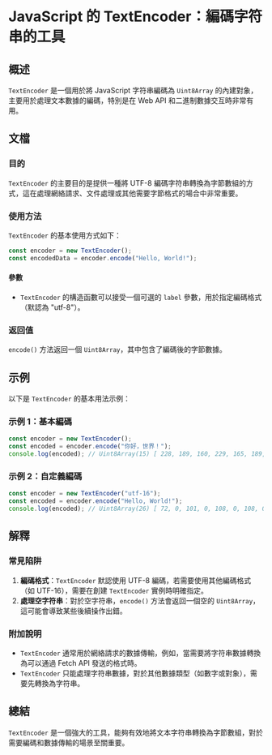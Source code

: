 <!--
Meta Description: # JavaScript 的 TextEncoder：編碼字符串的工具 ## 概述 `TextEncoder` 是一個用於將 JavaScript 字符串編碼為 `Uint8Array` 的內建對象，主要用於處理文本數據的編碼，特別是在 Web API 和二進制數據交互時非常有用。 ## 文檔 ##...
Meta Keywords: textencoder, const, encoder, javascript, uint8array
-->

# JavaScript 的 TextEncoder：編碼字符串的工具

## 概述
`TextEncoder` 是一個用於將 JavaScript 字符串編碼為 `Uint8Array` 的內建對象，主要用於處理文本數據的編碼，特別是在 Web API 和二進制數據交互時非常有用。

## 文檔
### 目的
`TextEncoder` 的主要目的是提供一種將 UTF-8 編碼字符串轉換為字節數組的方式，這在處理網絡請求、文件處理或其他需要字節格式的場合中非常重要。

### 使用方法
`TextEncoder` 的基本使用方式如下：

```javascript
const encoder = new TextEncoder();
const encodedData = encoder.encode("Hello, World!");
```

#### 參數
- `TextEncoder` 的構造函數可以接受一個可選的 `label` 參數，用於指定編碼格式（默認為 "utf-8"）。

### 返回值
`encode()` 方法返回一個 `Uint8Array`，其中包含了編碼後的字節數據。

## 示例
以下是 `TextEncoder` 的基本用法示例：

### 示例 1：基本編碼
```javascript
const encoder = new TextEncoder();
const encoded = encoder.encode("你好，世界！");
console.log(encoded); // Uint8Array(15) [ 228, 189, 160, 229, 165, 189, 232, 191, 160, 229, 164, 167, 229, 174, 154 ]
```

### 示例 2：自定義編碼
```javascript
const encoder = new TextEncoder("utf-16");
const encoded = encoder.encode("Hello, World!");
console.log(encoded); // Uint8Array(26) [ 72, 0, 101, 0, 108, 0, 108, 0, 111, 0, 44, 0, 32, 0, 87, 0, 111, 0, 114, 0, 108, 0, 100, 0, 33, 0 ]
```

## 解釋
### 常見陷阱
1. **編碼格式**：`TextEncoder` 默認使用 UTF-8 編碼，若需要使用其他編碼格式（如 UTF-16），需要在創建 `TextEncoder` 實例時明確指定。
2. **處理空字符串**：對於空字符串，`encode()` 方法會返回一個空的 `Uint8Array`，這可能會導致某些後續操作出錯。

### 附加說明
- `TextEncoder` 通常用於網絡請求的數據傳輸，例如，當需要將字符串數據轉換為可以通過 Fetch API 發送的格式時。
- `TextEncoder` 只能處理字符串數據，對於其他數據類型（如數字或對象），需要先轉換為字符串。

## 總結
`TextEncoder` 是一個強大的工具，能夠有效地將文本字符串轉換為字節數組，對於需要編碼和數據傳輸的場景至關重要。